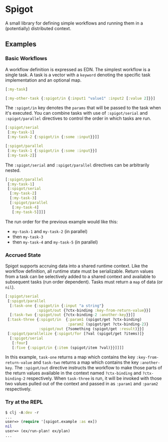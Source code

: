 # Spigot

A small library for defining simple workflows and running them in a (potentially) distributed context.

## Examples

### Basic Workflows

A workflow definition is expressed as EDN. The simplest workflow is a single task. A task is a vector with a `keyword` denoting the
specific task implementation and an optional map.

```clojure
[:my-task]

[:my-other-task {:spigot/in {:input1 "value1" :input2 [:value 2]}}]
```

The `:spigot/in` key denotes the `params` that will be passed to the task when it's executed. You can combine tasks with
use of `:spigot/serial` and `:spigot/parallel` directives to control the order in which tasks are run.

```clojure
[:spigot/serial
 [:my-task-1]
 [:my-task-2 {:spigot/in {:some :input}}]]

[:spigot/parallel
 [:my-task-1 {:spigot/in {:some :input}}]
 [:my-task-2]]
```

The `:spigot/serial` and `:spigot/parallel` directives can be arbitrarily nested.

```clojure
[:spigot/parallel
 [:my-task-1]
 [:spigot/serial
  [:my-task-2]
  [:my-task-3]
  [:spigot/parallel
   [:my-task-4]
   [:my-task-5]]]]
```

The run order for the previous example would like this:
- `my-task-1` and `my-task-2` (in parallel)
- then `my-task-3`
- then `my-task-4` and `my-task-5` (in parallel)

### Accrued State

Spigot supports accruing data into a shared runtime context. Like the workflow definition, all runtime state must be serializable.
Return values from a task can be selectively added to a shared context and available to subsequent tasks (run order dependent).
Tasks must return a `map` of data (or `nil`).

```clojure
[:spigot/serial
 [:spigot/parallel
  [:task-one {:spigot/in {:input "a string"}
              :spigot/out {?ctx-binding :key-from-return-value}}]
  [:task-two {:spigot/out {?ctx-binding-2 :another-key}}]]
 [:task-three {:spigot/in  {:param1 (spigot/get ?ctx-binding)
                            :param2 (spigot/get ?ctx-binding-2)}
               :spigot/out {?something (spigot/get :result)}}]
 [:spigot/parallelize {:spigot/for [?val (spigot/get ?items)]}
  [:spigot/serial
   [:four]
   [:five {:spigot/in {:item (spigot/item ?val)}}]]]]
```

In this example, `task-one` returns a map which contains the key `:key-from-return-value` and `task-two` returns a map
which contains the key `:another-key`. The `:spigot/out` directive instructs the workflow to make those parts of the return
values available in the context named `?ctx-binding` and `?ctx-binding-2` respectively. When `task-three` is run, it will be
invoked with those two values pulled out of the context and passed in as `:param1` and `:param2` respectively.

### Try at the REPL

```clojure
$ clj -A:dev -r
...
user=> (require '[spigot.example :as ex])
nil
user=> (ex/run-plan! ex/plan)
...
```
